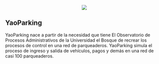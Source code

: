 <p align="center"><img src="http://i1122.photobucket.com/albums/l530/Pipetit96/f50f5667-88d4-45fc-8874-058cd13957ba.png"></p>

## YaoParking

YaoParking nace a partir de la necesidad que tiene El Observatorio de Procesos Administrativos de la Universidad el Bosque de recrear los procesos de control en una red de parqueaderos. YaoParking simula el proceso de ingreso y salida de vehículos, pagos y demás en una red de casi 100 parqueaderos.
